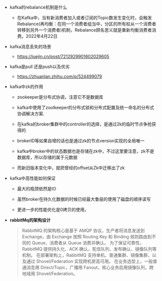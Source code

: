 - kafka的rebalance机制是什么

  - 在Kafka中，当有新消费者加入或者订阅的Topic数发生变化时，会触发Rebalance(再均衡：在同一个消费者组当中，分区的所有权从一个消费者转移到另外一个消费者)机制，Rebalance顾名思义就是重新均衡消费者消费。2022年4月22日

- kafka消息丢失的场景

  - https://juejin.cn/post/7212929901602029605

- kafka是pull 还是push以及优劣

  - https://zhuanlan.zhihu.com/p/524499079

- kafka中zk的作用

  - zookeeper是分布式协调，注意它不是数据库

  - kafka中使用了zoolkeeper的分布式锁和分布式配置及统一命名的分布式协调解决方案.

  - 在kafka的broker集群中的controller的选择，是通过2k的临时节点争抢获得的

  -  brokerID等如果自增的话也是通过zk的节点version实现的全局唯一

  - kafka中broker中的状态数据也是存储在zk中，不过这里要注意，zk不是数据库，所以存储的属于元数据

  - 而新旧版本变化中，就把曾经的offset从Zk中迁移出了zk

- kafka中高性能如何保证

  - 最大的瓶颈依然是IO

  - 虽然broker在持久化数据的时候已经最大鲁丽的使用了磁盘的顺序读写

  - 更进一步的性能优化是0拷贝的使用，

- **rabbitMq的架构设计**

  > RabbitMQ 的架构核心是基于 AMQP 协议，生产者将消息发送到 Exchange，由 Exchange 按照 Routing Key 和 Binding 规则路由到不同的 Queue，消费者从 Queue 消费并确认。
  >  为了保证可靠性，RabbitMQ 提供持久化、ACK 确认、死信队列、发布确认、镜像队列等机制。
  >  在部署架构上，RabbitMQ 支持单机、普通集群、镜像集群，以及通过 Shovel/Federation 实现跨机房高可用。
  >  在业务选型上，一般普通消息用 Direct/Topic，广播用 Fanout，核心业务启用镜像队列，跨地域用 Shovel/Federation。

